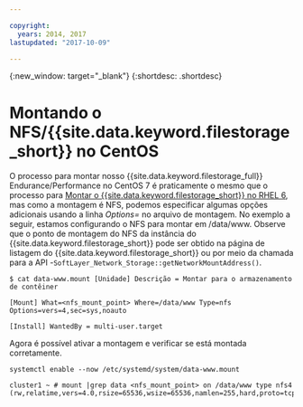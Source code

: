 ```yaml
---

copyright:
  years: 2014, 2017
lastupdated: "2017-10-09"

---
```

{:new_window: target="_blank"}
{:shortdesc: .shortdesc}

# Montando o NFS/{{site.data.keyword.filestorage_short}} no CentOS

O processo para montar nosso {{site.data.keyword.filestorage_full}} Endurance/Performance no CentOS 7 é praticamente o mesmo que o processo para [Montar o {{site.data.keyword.filestorage_short}} no RHEL 6](https://console.stage1.bluemix.net/docs/infrastructure/FileStorage/accessing-file-storage-linux.html), mas como a montagem é NFS, podemos especificar algumas opções adicionais usando a linha *Options=* no arquivo de montagem. No exemplo a seguir, estamos configurando o NFS para montar em /data/www. Observe que o ponto de montagem do NFS da instância do {{site.data.keyword.filestorage_short}} pode ser obtido na página de listagem do {{site.data.keyword.filestorage_short}} ou por meio da chamada para a API -`SoftLayer_Network_Storage::getNetworkMountAddress()`.

```
$ cat data-www.mount [Unidade] Descrição = Montar para o armazenamento de contêiner

[Mount] What=<nfs_mount_point> Where=/data/www Type=nfs Options=vers=4,sec=sys,noauto

[Install] WantedBy = multi-user.target
```

Agora é possível ativar a montagem e verificar se está montada corretamente.

```
systemctl enable --now /etc/systemd/system/data-www.mount

cluster1 ~ # mount |grep data <nfs_mount_point> on /data/www type nfs4 (rw,relatime,vers=4.0,rsize=65536,wsize=65536,namlen=255,hard,proto=tcp,port=0,timeo=600,retrans=2,sec=sys,clientaddr=10.81.x.x,local_lock=none,addr=10.1.x.x)
```
